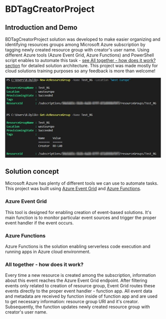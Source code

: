 # BDTagCreatorProject 

## Introduction and Demo
BDTagCreatorProject solution was developed to make easier organizing and identifying resources groups among Microsoft Azure subscription by tagging newly created resource group with creator's user name. Using different Azure tools (Azure Event Grid, Azure Functions) and PowerShell script enables to automate this task - [see All together - how does it work? section](all-together---how-does-it-work?) for detailed solution architecture.
This project was made mostly for cloud solutions training purposes so any feedback is more than welcome!

![Screen1](https://github.com/Talamakk/BDTagCreatorProject/blob/main/Images/CreatingRG.jpg)
## Solution concept 
Microsoft Azure has plenty of different tools we can use to automate tasks. This project was built using [Azure Event Grid](https://azure.microsoft.com/pl-pl/services/event-grid/) and [Azure Functions](https://docs.microsoft.com/en-us/azure/azure-functions/functions-overview).
### Azure Event Grid
This tool is designed for enabling creation of event-based solutions. It's main function is to monitor particular event sources and trigger the proper event handler if the event occurs. 
### Azure Functions
Azure Functions is the solution enabling serverless code execution and running apps in Azure cloud environment. 
### All together - how does it work?
Every time a new resource is created among the subscription, information about this event reaches the Azure Event Grid endpoint. After filtering events only related to creation of resource group, Event Grid routes these events directly to the proper event handler - function app. All event data and metadata are received by function inside of function app and are used to get necessary information: resource group URI and it's creator. Subsequently, the function updates newly created resource group with creator's user name. 
